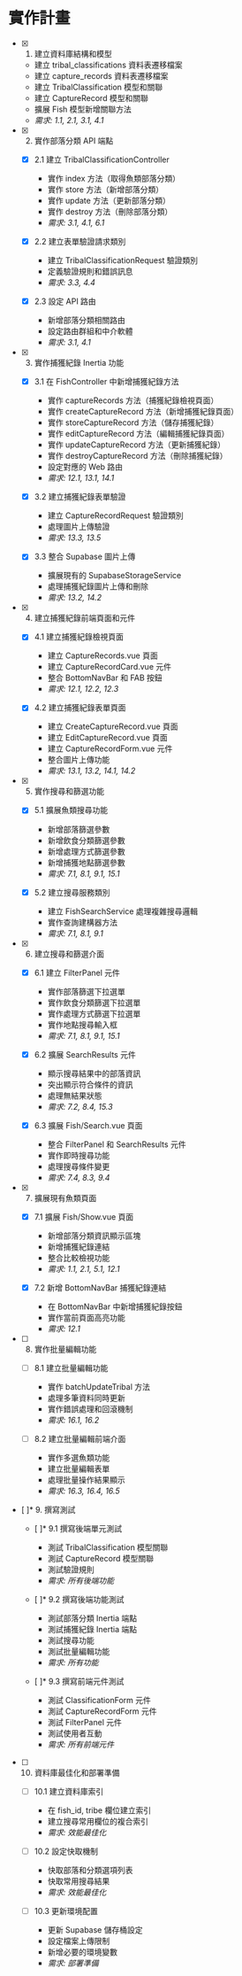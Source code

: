 # 實作計畫

- [x] 1. 建立資料庫結構和模型

  - 建立 tribal_classifications 資料表遷移檔案
  - 建立 capture_records 資料表遷移檔案
  - 建立 TribalClassification 模型和關聯
  - 建立 CaptureRecord 模型和關聯
  - 擴展 Fish 模型新增關聯方法
  - _需求: 1.1, 2.1, 3.1, 4.1_

- [x] 2. 實作部落分類 API 端點

  - [x] 2.1 建立 TribalClassificationController

    - 實作 index 方法（取得魚類部落分類）
    - 實作 store 方法（新增部落分類）
    - 實作 update 方法（更新部落分類）
    - 實作 destroy 方法（刪除部落分類）
    - _需求: 3.1, 4.1, 6.1_

  - [x] 2.2 建立表單驗證請求類別

    - 建立 TribalClassificationRequest 驗證類別
    - 定義驗證規則和錯誤訊息
    - _需求: 3.3, 4.4_

  - [x] 2.3 設定 API 路由
    - 新增部落分類相關路由
    - 設定路由群組和中介軟體
    - _需求: 3.1, 4.1_

- [x] 3. 實作捕獲紀錄 Inertia 功能

  - [x] 3.1 在 FishController 中新增捕獲紀錄方法

    - 實作 captureRecords 方法（捕獲紀錄檢視頁面）
    - 實作 createCaptureRecord 方法（新增捕獲紀錄頁面）
    - 實作 storeCaptureRecord 方法（儲存捕獲紀錄）
    - 實作 editCaptureRecord 方法（編輯捕獲紀錄頁面）
    - 實作 updateCaptureRecord 方法（更新捕獲紀錄）
    - 實作 destroyCaptureRecord 方法（刪除捕獲紀錄）
    - 設定對應的 Web 路由
    - _需求: 12.1, 13.1, 14.1_

  - [x] 3.2 建立捕獲紀錄表單驗證

    - 建立 CaptureRecordRequest 驗證類別
    - 處理圖片上傳驗證
    - _需求: 13.3, 13.5_

  - [x] 3.3 整合 Supabase 圖片上傳
    - 擴展現有的 SupabaseStorageService
    - 處理捕獲紀錄圖片上傳和刪除
    - _需求: 13.2, 14.2_

- [x] 4. 建立捕獲紀錄前端頁面和元件

  - [x] 4.1 建立捕獲紀錄檢視頁面

    - 建立 CaptureRecords.vue 頁面
    - 建立 CaptureRecordCard.vue 元件
    - 整合 BottomNavBar 和 FAB 按鈕
    - _需求: 12.1, 12.2, 12.3_

  - [x] 4.2 建立捕獲紀錄表單頁面
    - 建立 CreateCaptureRecord.vue 頁面
    - 建立 EditCaptureRecord.vue 頁面
    - 建立 CaptureRecordForm.vue 元件
    - 整合圖片上傳功能
    - _需求: 13.1, 13.2, 14.1, 14.2_

- [x] 5. 實作搜尋和篩選功能

  - [x] 5.1 擴展魚類搜尋功能

    - 新增部落篩選參數
    - 新增飲食分類篩選參數
    - 新增處理方式篩選參數
    - 新增捕獲地點篩選參數
    - _需求: 7.1, 8.1, 9.1, 15.1_

  - [x] 5.2 建立搜尋服務類別
    - 建立 FishSearchService 處理複雜搜尋邏輯
    - 實作查詢建構器方法
    - _需求: 7.1, 8.1, 9.1_

- [x] 6. 建立搜尋和篩選介面

  - [x] 6.1 建立 FilterPanel 元件

    - 實作部落篩選下拉選單
    - 實作飲食分類篩選下拉選單
    - 實作處理方式篩選下拉選單
    - 實作地點搜尋輸入框
    - _需求: 7.1, 8.1, 9.1, 15.1_

  - [x] 6.2 擴展 SearchResults 元件

    - 顯示搜尋結果中的部落資訊
    - 突出顯示符合條件的資訊
    - 處理無結果狀態
    - _需求: 7.2, 8.4, 15.3_

  - [x] 6.3 擴展 Fish/Search.vue 頁面
    - 整合 FilterPanel 和 SearchResults 元件
    - 實作即時搜尋功能
    - 處理搜尋條件變更
    - _需求: 7.4, 8.3, 9.4_

- [x] 7. 擴展現有魚類頁面

  - [x] 7.1 擴展 Fish/Show.vue 頁面

    - 新增部落分類資訊顯示區塊
    - 新增捕獲紀錄連結
    - 整合比較檢視功能
    - _需求: 1.1, 2.1, 5.1, 12.1_

  - [x] 7.2 新增 BottomNavBar 捕獲紀錄連結
    - 在 BottomNavBar 中新增捕獲紀錄按鈕
    - 實作當前頁面高亮功能
    - _需求: 12.1_

- [ ] 8. 實作批量編輯功能

  - [ ] 8.1 建立批量編輯功能

    - 實作 batchUpdateTribal 方法
    - 處理多筆資料同時更新
    - 實作錯誤處理和回滾機制
    - _需求: 16.1, 16.2_

  - [ ] 8.2 建立批量編輯前端介面
    - 實作多選魚類功能
    - 建立批量編輯表單
    - 處理批量操作結果顯示
    - _需求: 16.3, 16.4, 16.5_

- [ ]\* 9. 撰寫測試

  - [ ]\* 9.1 撰寫後端單元測試

    - 測試 TribalClassification 模型關聯
    - 測試 CaptureRecord 模型關聯
    - 測試驗證規則
    - _需求: 所有後端功能_

  - [ ]\* 9.2 撰寫後端功能測試

    - 測試部落分類 Inertia 端點
    - 測試捕獲紀錄 Inertia 端點
    - 測試搜尋功能
    - 測試批量編輯功能
    - _需求: 所有功能_

  - [ ]\* 9.3 撰寫前端元件測試
    - 測試 ClassificationForm 元件
    - 測試 CaptureRecordForm 元件
    - 測試 FilterPanel 元件
    - 測試使用者互動
    - _需求: 所有前端元件_

- [ ] 10. 資料庫最佳化和部署準備

  - [ ] 10.1 建立資料庫索引

    - 在 fish_id, tribe 欄位建立索引
    - 建立搜尋常用欄位的複合索引
    - _需求: 效能最佳化_

  - [ ] 10.2 設定快取機制

    - 快取部落和分類選項列表
    - 快取常用搜尋結果
    - _需求: 效能最佳化_

  - [ ] 10.3 更新環境配置
    - 更新 Supabase 儲存桶設定
    - 設定檔案上傳限制
    - 新增必要的環境變數
    - _需求: 部署準備_
